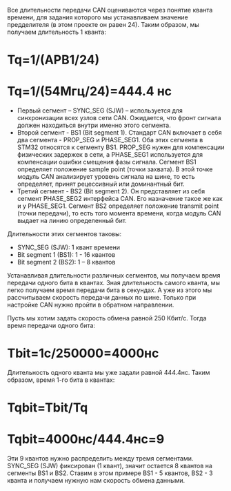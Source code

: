 Все длительности передачи CAN оцениваются через понятие кванта времени, для задания которого мы устанавливаем значение предделителя (в этом проекте он равен 24). Таким образом, мы получаем длительность 1 кванта:

# Tq=1/(APB1/24)

# Tq=1/(54Мгц/24)=444.4 нс

- Первый сегмент – SYNC_SEG (SJW) – используется для синхронизации всех узлов сети CAN. Ожидается, что фронт сигнала должен находиться внутри именно этого сегмента.
- Второй сегмент - BS1 (Bit segment 1). Стандарт CAN включает в себя два сегмента - PROP_SEG и PHASE_SEG1. Оба этих сегмента в STM32 относятся к сегменту BS1. PROP_SEG нужен для компенсации физических задержек в сети, а PHASE_SEG1 используется для компенсации ошибки смещения фазы сигнала.
Сегмент BS1 определяет положение sample point (точки захвата). В этой точке модуль CAN анализирует уровень сигнала на шине, то есть определяет, принят рецессивный или доминантный бит.
- Третий сегмент - BS2 (Bit segment 2). Он представляет из себя сегмент PHASE_SEG2 интерфейса CAN. Его назначение такое же как и у PHASE_SEG1.
Сегмент BS2 определяет положение transmit point (точки передачи), то есть того момента времени, когда модуль CAN выдает на линию определенный бит.

Длительности этих сегментов таковы:

- SYNC_SEG (SJW): 1 квант времени
- Bit segment 1 (BS1): 1 - 16 квантов
- Bit segment 2 (BS2): 1 – 8 квантов

Устанавливая длительности различных сегментов, мы получаем время передачи одного бита в квантах. Зная длительность самого кванта, мы легко получаем время передачи бита в секундах. А уже из этого мы рассчитываем скорость передачи данных по шине. Только при настройке CAN нужно пройти в обратном направлении.

Пусть мы хотим задать скорость обмена равной 250 Кбит/с. Тогда время передачи одного бита:
# Tbit=1с/250000=4000нс
Длительность одного кванта мы уже задали равной 444.4нс. Таким образом, время 1-го бита в квантах:
# Tqbit=Tbit/Tq
# Tqbit=4000нс/444.4нс=9
Эти 9 квантов нужно распределить между тремя сегментами. SYNC_SEG (SJW) фиксирован (1 квант), значит остается 8 квантов на сегменты BS1 и BS2. Ставим в этом примере BS1 - 5 квантов, BS2 - 3 кванта и получаем нужную нам скорость обмена данными.
